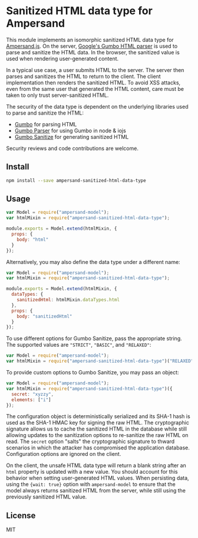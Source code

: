 # Sanitized HTML data type for Ampersand

This module implements an isomorphic sanitized HTML data type for
[Ampersand.js][]. On the server, [Google's Gumbo HTML parser][gumbo] is used
to parse and sanitize the HTML data. In the browser, the sanitized value is
used when rendering user-generated content.

In a typical use case, a user submits HTML to the server. The server then
parses and sanitizes the HTML to return to the client. The client
implementation then renders the sanitized HTML. To avoid XSS attacks, even from the same user that generated the HTML content, care must be taken to
only trust server-sanitized HTML.

The security of the data type is dependent on the underlying libraries used
to parse and sanitize the HTML:

- [Gumbo][gumbo] for parsing HTML
- [Gumbo Parser][gumbo-parser] for using Gumbo in node & iojs
- [Gumbo Sanitize][gumbo-sanitize] for generating sanitized HTML

Security reviews and code contributions are welcome.

## Install

```sh
npm install --save ampersand-sanitized-html-data-type
```

## Usage

```js
var Model = require("ampersand-model");
var htmlMixin = require("ampersand-sanitized-html-data-type");

module.exports = Model.extend(htmlMixin, {
  props: {
    body: "html"
  }
});
```

Alternatively, you may also define the data type under a different name:

```js
var Model = require("ampersand-model");
var htmlMixin = require("ampersand-sanitized-html-data-type");

module.exports = Model.extend(htmlMixin, {
  dataTypes: {
    sanitizedHtml: htmlMixin.dataTypes.html
  },
  props: {
    body: "sanitizedHtml"
  }
});
```

To use different options for Gumbo Sanitize, pass the appropriate string. The
supported values are `"STRICT"`, `"BASIC"`, and `"RELAXED"`:

```js
var Model = require("ampersand-model");
var htmlMixin = require("ampersand-sanitized-html-data-type")("RELAXED");
```

To provide custom options to Gumbo Sanitize, you may pass an object:

```js
var Model = require("ampersand-model");
var htmlMixin = require("ampersand-sanitized-html-data-type")({
  secret: "xyzzy",
  elements: ["i"]
});
```

The configuration object is deterministically serialized and its SHA-1 hash
is used as the SHA-1 HMAC key for signing the raw HTML. The cryptographic
signature allows us to cache the sanitized HTML in the database while still
allowing updates to the sanitization options to re-sanitize the raw HTML on
read. The `secret` option "salts" the cryptographic signature to thward
scenarios in which the attacker has compromised the application database.
Configuration options are ignored on the client.

On the client, the unsafe HTML data type will return a blank string after an
`html` property is updated with a new value. You should account for this
behavior when setting user-generated HTML values. When persisting data,
using the `{wait: true}` option with `ampersand-model` to ensure that the
model always returns sanitized HTML from the server, while still using the
previously sanitized HTML value.


## License

MIT

[Ampersand.js]: http://ampersandjs.com
[gumbo]: https://github.com/google/gumbo-parser
[gumbo-parser]: https://github.com/karlwestin/node-gumbo-parser
[gumbo-sanitize]: https://github.com/mikepb/node-gumbo-sanitize
